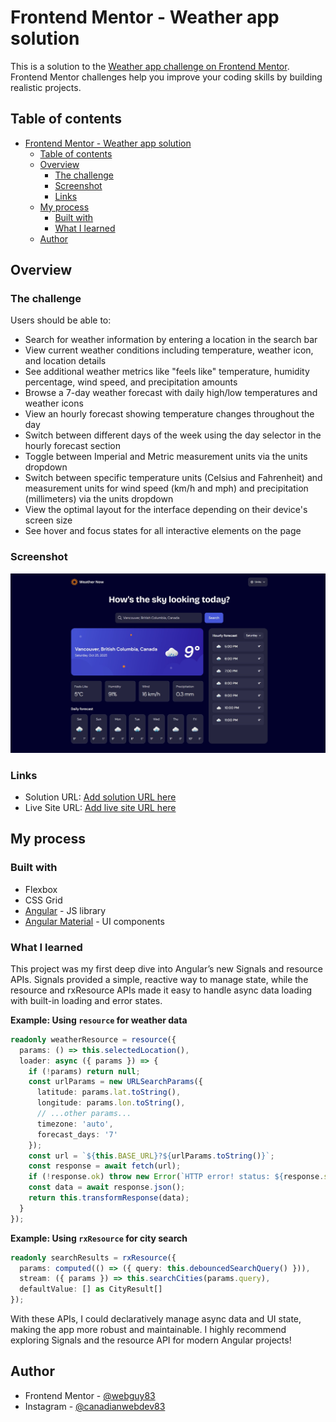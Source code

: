 # Frontend Mentor - Weather app solution

This is a solution to the [Weather app challenge on Frontend Mentor](https://www.frontendmentor.io/challenges/weather-app-K1FhddVm49). Frontend Mentor challenges help you improve your coding skills by building realistic projects. 

## Table of contents

- [Frontend Mentor - Weather app solution](#frontend-mentor---weather-app-solution)
  - [Table of contents](#table-of-contents)
  - [Overview](#overview)
    - [The challenge](#the-challenge)
    - [Screenshot](#screenshot)
    - [Links](#links)
  - [My process](#my-process)
    - [Built with](#built-with)
    - [What I learned](#what-i-learned)
  - [Author](#author)

## Overview

### The challenge

Users should be able to:

- Search for weather information by entering a location in the search bar
- View current weather conditions including temperature, weather icon, and location details
- See additional weather metrics like "feels like" temperature, humidity percentage, wind speed, and precipitation amounts
- Browse a 7-day weather forecast with daily high/low temperatures and weather icons
- View an hourly forecast showing temperature changes throughout the day
- Switch between different days of the week using the day selector in the hourly forecast section
- Toggle between Imperial and Metric measurement units via the units dropdown 
- Switch between specific temperature units (Celsius and Fahrenheit) and measurement units for wind speed (km/h and mph) and precipitation (millimeters) via the units dropdown
- View the optimal layout for the interface depending on their device's screen size
- See hover and focus states for all interactive elements on the page

### Screenshot

![](./weather.png)

### Links

- Solution URL: [Add solution URL here](https://your-solution-url.com)
- Live Site URL: [Add live site URL here](https://your-live-site-url.com)

## My process

### Built with

- Flexbox
- CSS Grid
- [Angular](https://angular.dev) - JS library
- [Angular Material](https://material.angular.dev/) - UI components

### What I learned

This project was my first deep dive into Angular’s new Signals and resource APIs. Signals provided a simple, reactive way to manage state, while the resource and rxResource APIs made it easy to handle async data loading with built-in loading and error states.

**Example: Using `resource` for weather data**

```typescript
readonly weatherResource = resource({
  params: () => this.selectedLocation(),
  loader: async ({ params }) => {
    if (!params) return null;
    const urlParams = new URLSearchParams({
      latitude: params.lat.toString(),
      longitude: params.lon.toString(),
      // ...other params...
      timezone: 'auto',
      forecast_days: '7'
    });
    const url = `${this.BASE_URL}?${urlParams.toString()}`;
    const response = await fetch(url);
    if (!response.ok) throw new Error(`HTTP error! status: ${response.status}`);
    const data = await response.json();
    return this.transformResponse(data);
  }
});
```

**Example: Using `rxResource` for city search**

```typescript
readonly searchResults = rxResource({
  params: computed(() => ({ query: this.debouncedSearchQuery() })),
  stream: ({ params }) => this.searchCities(params.query),
  defaultValue: [] as CityResult[]
});
```

With these APIs, I could declaratively manage async data and UI state, making the app more robust and maintainable. I highly recommend exploring Signals and the resource API for modern Angular projects!

## Author

- Frontend Mentor - [@webguy83](https://www.frontendmentor.io/profile/webguy83)
- Instagram - [@canadianwebdev83](https://www.instagram.com/canadianwebdev83/)
